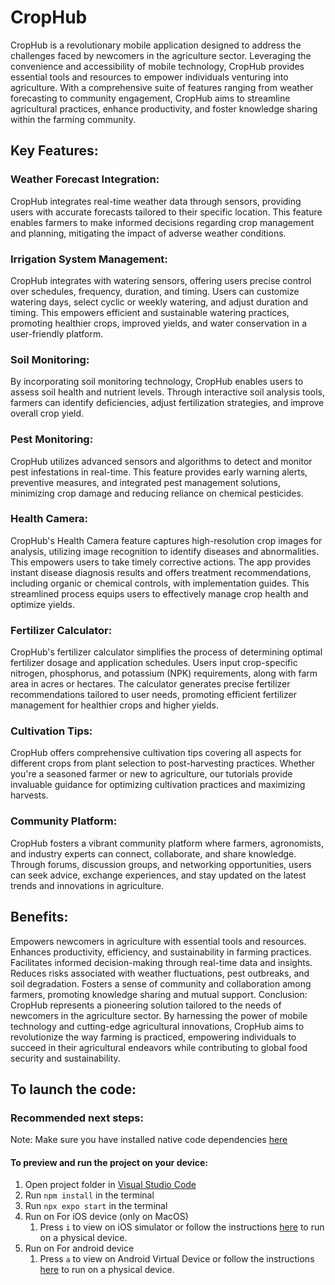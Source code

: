 # CropHub

CropHub is a revolutionary mobile application designed to address the challenges faced by newcomers in the agriculture sector. Leveraging the convenience and accessibility of mobile technology, CropHub provides essential tools and resources to empower individuals venturing into agriculture. With a comprehensive suite of features ranging from weather forecasting to community engagement, CropHub aims to streamline agricultural practices, enhance productivity, and foster knowledge sharing within the farming community.

## Key Features:

### Weather Forecast Integration: 
CropHub integrates real-time weather data through sensors, providing users with accurate forecasts tailored to their specific location. This feature enables farmers to make informed decisions regarding crop management and planning, mitigating the impact of adverse weather conditions.

### Irrigation System Management: 
CropHub integrates with watering sensors, offering users precise control over schedules, frequency, duration, and timing. Users can customize watering days, select cyclic or weekly watering, and adjust duration and timing. This empowers efficient and sustainable watering practices, promoting healthier crops, improved yields, and water conservation in a user-friendly platform.

### Soil Monitoring: 
By incorporating soil monitoring technology, CropHub enables users to assess soil health and nutrient levels. Through interactive soil analysis tools, farmers can identify deficiencies, adjust fertilization strategies, and improve overall crop yield.

### Pest Monitoring: 
CropHub utilizes advanced sensors and algorithms to detect and monitor pest infestations in real-time. This feature provides early warning alerts, preventive measures, and integrated pest management solutions, minimizing crop damage and reducing reliance on chemical pesticides.

### Health Camera: 
CropHub's Health Camera feature captures high-resolution crop images for analysis, utilizing image recognition to identify diseases and abnormalities. This empowers users to take timely corrective actions. The app provides instant disease diagnosis results and offers treatment recommendations, including organic or chemical controls, with implementation guides. This streamlined process equips users to effectively manage crop health and optimize yields.

### Fertilizer Calculator: 
CropHub's fertilizer calculator simplifies the process of determining optimal fertilizer dosage and application schedules. Users input crop-specific nitrogen, phosphorus, and potassium (NPK) requirements, along with farm area in acres or hectares. The calculator generates precise fertilizer recommendations tailored to user needs, promoting efficient fertilizer management for healthier crops and higher yields.

### Cultivation Tips: 
CropHub offers comprehensive cultivation tips covering all aspects for different crops from plant selection to post-harvesting practices. Whether you're a seasoned farmer or new to agriculture, our tutorials provide invaluable guidance for optimizing cultivation practices and maximizing harvests.

### Community Platform: 
CropHub fosters a vibrant community platform where farmers, agronomists, and industry experts can connect, collaborate, and share knowledge. Through forums, discussion groups, and networking opportunities, users can seek advice, exchange experiences, and stay updated on the latest trends and innovations in agriculture.

## Benefits:

Empowers newcomers in agriculture with essential tools and resources.
Enhances productivity, efficiency, and sustainability in farming practices.
Facilitates informed decision-making through real-time data and insights.
Reduces risks associated with weather fluctuations, pest outbreaks, and soil degradation.
Fosters a sense of community and collaboration among farmers, promoting knowledge sharing and mutual support.
Conclusion:
CropHub represents a pioneering solution tailored to the needs of newcomers in the agriculture sector. By harnessing the power of mobile technology and cutting-edge agricultural innovations, CropHub aims to revolutionize the way farming is practiced, empowering individuals to succeed in their agricultural endeavors while contributing to global food security and sustainability.






## To launch the code:
### Recommended next steps:
Note: Make sure you have installed native code dependencies [here](https://reactnative.dev/docs/environment-setup#installing-dependencies)

#### To preview and run the project on your device:
1. Open project folder in <u>Visual Studio Code</u>
2. Run  `npm install`  in the terminal
3. Run  `npx expo start`  in the terminal
4. Run on For iOS device (only on MacOS)
    1. Press  `i`  to view on iOS simulator or follow the instructions [here](https://docs.expo.dev/workflow/run-on-device/) to run on a physical device.
5. Run on For android device
    1. Press  `a`  to view on Android Virtual Device or follow the instructions [here](https://docs.expo.dev/workflow/run-on-device/) to run on a physical device.
